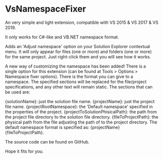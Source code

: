 # VsNamespaceFixer
An very simple and light extension, compatible with VS 2015 & VS 2017 & VS 2019.

It only works for C#-like and VB.NET namespace format.

Adds an 'Adjust namespace' option on your Solution Explorer contextual menu. It will only appear for files (one or more) and folders (one or more) for the same project. Just right-click them and you will see how it works.

A new way of customizing the namespace has been added! There is a single option for this extension (can be found at Tools > Options > Namespace fixer options). There is the format you can give to a namespace. The specified sections will be replaced for the file/project specifications, and any other text will remain static. The sections that can be used are:

{solutionName}: just the solution file name.
{projectName}: just the project file name.
{projectRootNamespace}: the 'Default namespace' specified in the properties of the project.
{projectToSolutionPhisicalPath}: the path from the project file directory to the solution file directory.
{fileToProjectPath}: the physical path from the file adjusting the path of to the project directory.
The default namespace format is specified as: {projectName}{fileToProjectPath}.

The source code can be found on GitHub.

Hope it fits for you.
